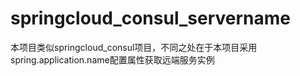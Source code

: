 # springcloud_consul_servername
本项目类似springcloud_consul项目，不同之处在于本项目采用spring.application.name配置属性获取远端服务实例
